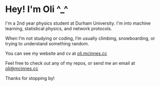 # Hey! I'm Oli ^_^

I'm a 2nd year physics student at Durham University. I'm into machine learning, statistical physics, and network protocols.

When I’m not studying or coding, I’m usually climbing, snowboarding, or trying to understand something random.

You can see my website and cv at [oli.mcinnes.cc](https://oli.mcinnes.cc/)

Feel free to check out any of my repos, or send me an email at [oli@mcinnes.cc](mailto://oli@mcinnes.cc)

Thanks for stopping by!
